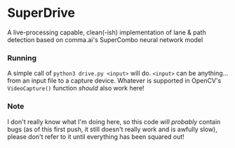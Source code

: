 # SuperDrive
A live-processing capable, clean(-ish) implementation of lane & path detection based on comma.ai's SuperCombo neural network model

### Running
A simple call of `python3 drive.py <input>` will do. `<input>` can be anything... from an input file to a capture device. Whatever is supported in OpenCV's `VideoCapture()` function *should* also work here!

### Note
I don't really know what I'm doing here, so this code *will probably* contain bugs (as of this first push, it still doesn't really work and is awfully slow), please don't refer to it until everything has been squared out!
